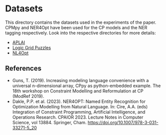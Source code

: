 # Datasets

This directory contains the datasets used in the experiments of the paper. CPMpy and NER4Opt have been used for the CP models and the NER tagging respectively. Look into the respective directories for more details:
- [APLAI](APLAI_course/README.md)
- [Logic Grid Puzzles](LGPs/README.md)
- [NL4Opt](nl4opt/README.md)

## References

- Guns, T. (2019). Increasing modeling language convenience with a universal n-dimensional array, CPpy as python-embedded example. The 18th workshop on Constraint Modelling and Reformulation at CP (ModRef 2019).
- Dakle, P.P. et al. (2023). NER4OPT: Named Entity Recognition for Optimization Modelling from Natural Language. In: Cire, A.A. (eds) Integration of Constraint Programming, Artificial Intelligence, and Operations Research. CPAIOR 2023. Lecture Notes in Computer Science, vol 13884. Springer, Cham. https://doi.org/10.1007/978-3-031-33271-5_20